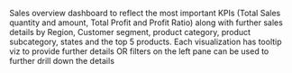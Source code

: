 Sales overview dashboard to reflect the most important KPIs  (Total Sales quantity and amount, Total Profit and Profit Ratio) along with further sales details by Region, Customer segment, product category, product subcategory, states and the top 5 products. Each visualization has tooltip viz to provide further details OR filters on the left pane can be used to further drill down the details

